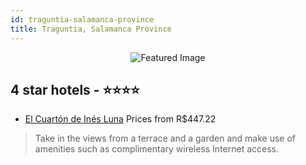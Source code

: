 ```yaml
---
id: traguntia-salamanca-province
title: Traguntia, Salamanca Province
---
```


<center><img src="https://i.travelapi.com/hotels/36000000/35570000/35564900/35564822/a1d2e4e0_z.jpg" alt="Featured Image" /></center>


##  4 star hotels - ⭐️⭐️⭐️⭐️

-    [El Cuartón de Inés Luna](https://us.hurb.com/hotels/traguntia/el-cuarton-de-ines-luna-JNP-JP436459?cmp=18055) Prices from R$447.22
   > Take in the views from a terrace and a garden and make use of amenities such as complimentary wireless Internet access.
